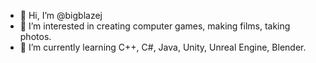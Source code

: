 - 👋 Hi, I’m @bigblazej
- 👀 I’m interested in creating computer games, making films, taking photos.
- 🌱 I’m currently learning C++, C#, Java, Unity, Unreal Engine, Blender.

<!---
bigblazej/bigblazej is a ✨ special ✨ repository because its `README.md` (this file) appears on your GitHub profile.
You can click the Preview link to take a look at your changes.
--->

